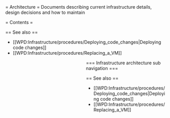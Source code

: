 <noinclude>
= Architecture =
Documents describing current infrastructure details, design decisions and how to maintain

= Contents =

<splist parent=WPD:Infrastructure/architecture />

== See also ==
* [[WPD:Infrastructure/procedures/Deploying_code_changes|Deploying code changes]]
* [[WPD:Infrastructure/procedures/Replacing_a_VM]]

</noinclude><includeonly>
<div style="float:right;width:50%;word-wrap:break-word;clear:both;">
=== Infrastructure architecture sub navigation ===

<splist parent=WPD:Infrastructure/architecture />

== See also ==
* [[WPD:Infrastructure/procedures/Deploying_code_changes|Deploying code changes]]
* [[WPD:Infrastructure/procedures/Replacing_a_VM]]

</div>
</includeonly>
